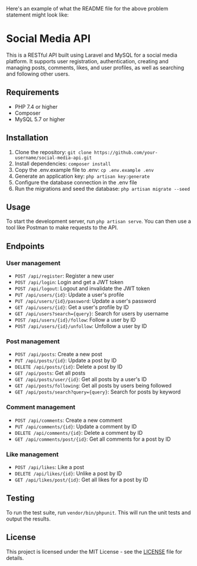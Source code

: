 Here's an example of what the README file for the above problem statement might look like:

# Social Media API

This is a RESTful API built using Laravel and MySQL for a social media platform. It supports user registration, authentication, creating and managing posts, comments, likes, and user profiles, as well as searching and following other users.

## Requirements

- PHP 7.4 or higher
- Composer
- MySQL 5.7 or higher

## Installation

1. Clone the repository: `git clone https://github.com/your-username/social-media-api.git`
2. Install dependencies: `composer install`
3. Copy the .env.example file to .env: `cp .env.example .env`
4. Generate an application key: `php artisan key:generate`
5. Configure the database connection in the .env file
6. Run the migrations and seed the database: `php artisan migrate --seed`

## Usage

To start the development server, run `php artisan serve`. You can then use a tool like Postman to make requests to the API.

## Endpoints

### User management

- `POST /api/register`: Register a new user
- `POST /api/login`: Login and get a JWT token
- `POST /api/logout`: Logout and invalidate the JWT token
- `PUT /api/users/{id}`: Update a user's profile
- `PUT /api/users/{id}/password`: Update a user's password
- `GET /api/users/{id}`: Get a user's profile by ID
- `GET /api/users?search={query}`: Search for users by username
- `POST /api/users/{id}/follow`: Follow a user by ID
- `POST /api/users/{id}/unfollow`: Unfollow a user by ID

### Post management

- `POST /api/posts`: Create a new post
- `PUT /api/posts/{id}`: Update a post by ID
- `DELETE /api/posts/{id}`: Delete a post by ID
- `GET /api/posts`: Get all posts
- `GET /api/posts/user/{id}`: Get all posts by a user's ID
- `GET /api/posts/following`: Get all posts by users being followed
- `GET /api/posts/search?query={query}`: Search for posts by keyword

### Comment management

- `POST /api/comments`: Create a new comment
- `PUT /api/comments/{id}`: Update a comment by ID
- `DELETE /api/comments/{id}`: Delete a comment by ID
- `GET /api/comments/post/{id}`: Get all comments for a post by ID

### Like management

- `POST /api/likes`: Like a post
- `DELETE /api/likes/{id}`: Unlike a post by ID
- `GET /api/likes/post/{id}`: Get all likes for a post by ID

## Testing

To run the test suite, run `vendor/bin/phpunit`. This will run the unit tests and output the results.

## License

This project is licensed under the MIT License - see the [LICENSE](LICENSE) file for details.
